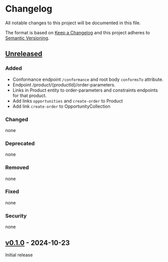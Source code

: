 # Changelog

All notable changes to this project will be documented in this file.

The format is based on [Keep a Changelog](http://keepachangelog.com/en/1.0.0/)
and this project adheres to [Semantic Versioning](http://semver.org/spec/v2.0.0.html).

## [Unreleased]

### Added

- Conformance endpoint `/conformance` and root body `conformsTo` attribute.
- Endpoint /product/{productId}/order-parameters.
- Links in Product entity to order-parameters and constraints endpoints for that product.
- Add links `opportunities` and `create-order` to Product
- Add link `create-order` to OpportunityCollection

### Changed

none

### Deprecated

none

### Removed

none

### Fixed

none

### Security

none

## [v0.1.0] - 2024-10-23

Initial release

[unreleased]: https://github.com/stapi-spec/stapi-fastapi/compare/v0.1.0...main
[v0.1.0]: https://github.com/stapi-spec/stapi-fastapi/tree/v0.1.0
